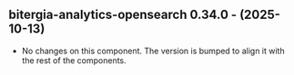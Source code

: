   ## bitergia-analytics-opensearch 0.34.0 - (2025-10-13)
  
  * No changes on this component. The version is bumped to align it
    with the rest of the components.
